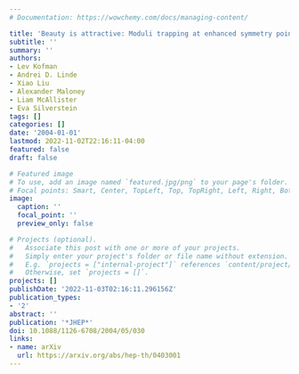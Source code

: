 ```yaml
---
# Documentation: https://wowchemy.com/docs/managing-content/

title: 'Beauty is attractive: Moduli trapping at enhanced symmetry points'
subtitle: ''
summary: ''
authors:
- Lev Kofman
- Andrei D. Linde
- Xiao Liu
- Alexander Maloney
- Liam McAllister
- Eva Silverstein
tags: []
categories: []
date: '2004-01-01'
lastmod: 2022-11-02T22:16:11-04:00
featured: false
draft: false

# Featured image
# To use, add an image named `featured.jpg/png` to your page's folder.
# Focal points: Smart, Center, TopLeft, Top, TopRight, Left, Right, BottomLeft, Bottom, BottomRight.
image:
  caption: ''
  focal_point: ''
  preview_only: false

# Projects (optional).
#   Associate this post with one or more of your projects.
#   Simply enter your project's folder or file name without extension.
#   E.g. `projects = ["internal-project"]` references `content/project/deep-learning/index.md`.
#   Otherwise, set `projects = []`.
projects: []
publishDate: '2022-11-03T02:16:11.296156Z'
publication_types:
- '2'
abstract: ''
publication: '*JHEP*'
doi: 10.1088/1126-6708/2004/05/030
links:
- name: arXiv
  url: https://arxiv.org/abs/hep-th/0403001
---
```

